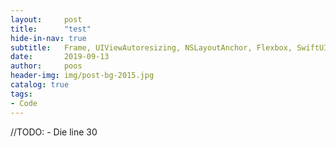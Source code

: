 ```yaml
---
layout:     post
title:      "test"
hide-in-nav: true
subtitle:   Frame, UIViewAutoresizing, NSLayoutAnchor, Flexbox, SwiftUI, FlutterUI, VFL
date:       2019-09-13
author:     poos
header-img: img/post-bg-2015.jpg
catalog: true
tags:
- Code
---
```


//TODO: - Die line 30


